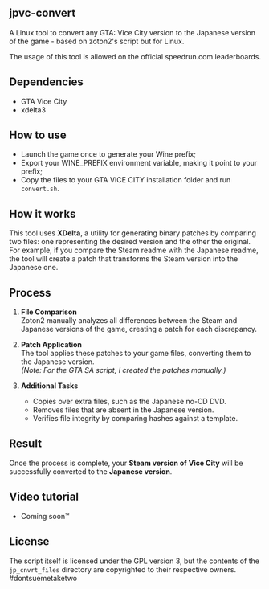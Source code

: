 ## jpvc-convert

A Linux tool to convert any GTA: Vice City version to the Japanese version of the game - based on zoton2's script but for Linux.

The usage of this tool is allowed on the official speedrun.com leaderboards.

## Dependencies
- GTA Vice City 
- xdelta3

## How to use
- Launch the game once to generate your Wine prefix;
- Export your WINE_PREFIX environment variable, making it point to your prefix;
- Copy the files to your GTA VICE CITY installation folder and run `convert.sh`.

## How it works

This tool uses **XDelta**, a utility for generating binary patches by comparing two files: one representing the desired version and the other the original. For example, if you compare the Steam readme with the Japanese readme, the tool will create a patch that transforms the Steam version into the Japanese one.

## Process

1. **File Comparison**  
   Zoton2 manually analyzes all differences between the Steam and Japanese versions of the game, creating a patch for each discrepancy.

2. **Patch Application**  
   The tool applies these patches to your game files, converting them to the Japanese version.  
   *(Note: For the GTA SA script, I created the patches manually.)*

3. **Additional Tasks**  
   - Copies over extra files, such as the Japanese no-CD DVD.
   - Removes files that are absent in the Japanese version.
   - Verifies file integrity by comparing hashes against a template.

## Result

Once the process is complete, your **Steam version of Vice City** will be successfully converted to the **Japanese version**.

## Video tutorial
- Coming soon™

## License
The script itself is licensed under the GPL version 3, but the contents of the `jp_cnvrt_files` directory are copyrighted to their respective owners.  
#dontsuemetaketwo
